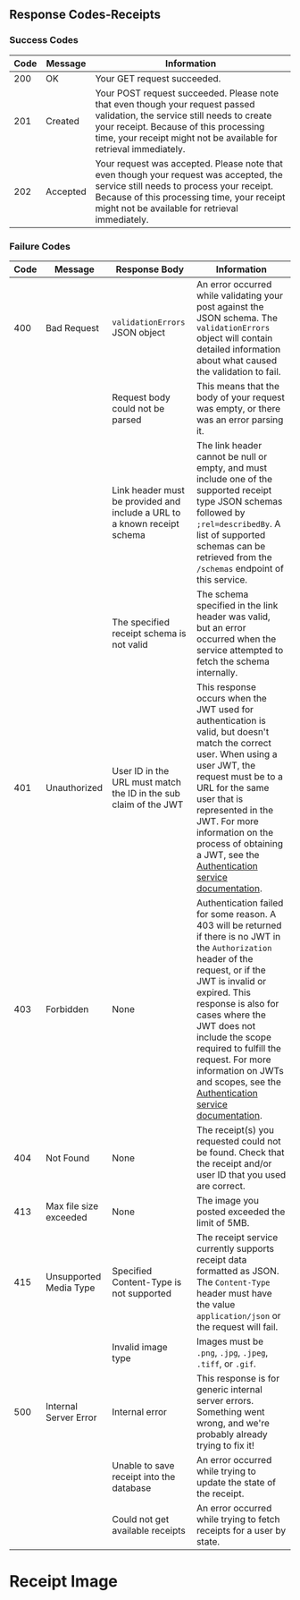
## Response Codes-Receipts

### Success Codes

|Code|Message|Information|
|---|---|---|
|200|OK|Your GET request succeeded.|
|201|Created|Your POST request succeeded. Please note that even though your request passed validation, the service still needs to create your receipt. Because of this processing time, your receipt might not be available for retrieval immediately.|
|202|Accepted|Your request was accepted. Please note that even though your request was accepted, the service still needs to process your receipt. Because of this processing time, your receipt might not be available for retrieval immediately.|

### Failure Codes

|Code|Message|Response Body|Information|
|---|---|---|---|
|400|Bad Request|`validationErrors` JSON object|An error occurred while validating your post against the JSON schema. The `validationErrors` object will contain detailed information about what caused the validation to fail.|
|||Request body could not be parsed| This means that the body of your request was empty, or there was an error parsing it.|
|||Link header must be provided and include a URL to a known receipt schema|The link header cannot be null or empty, and must include one of the supported receipt type JSON schemas followed by `;rel=describedBy`. A list of supported schemas can be retrieved from the `/schemas` endpoint of this service.|
|||The specified receipt schema is not valid|The schema specified in the link header was valid, but an error occurred when the service attempted to fetch the schema internally.|
|401|Unauthorized|User ID in the URL must match the ID in the sub claim of the JWT|This response occurs when the JWT used for authentication is valid, but doesn't match the correct user. When using a user JWT, the request must be to a URL for the same user that is represented in the JWT. For more information on the process of obtaining a JWT, see the [Authentication service documentation](#authentication).|
|403|Forbidden|None|Authentication failed for some reason. A 403 will be returned if there is no JWT in the `Authorization` header of the request, or if the JWT is invalid or expired. This response is also for cases where the JWT does not include the scope required to fulfill the request. For more information on JWTs and scopes, see the [Authentication service documentation](/api-reference/authentication/apidoc.html).|
|404|Not Found|None|The receipt(s) you requested could not be found. Check that the receipt and/or user ID that you used are correct.|
|413|Max file size exceeded|None|The image you posted exceeded the limit of 5MB.|
|415|Unsupported Media Type|Specified Content-Type is not supported|The receipt service currently supports receipt data formatted as JSON. The `Content-Type` header must have the value `application/json` or the request will fail.|
|||Invalid image type| Images must be `.png`, `.jpg`, `.jpeg`, `.tiff`, or `.gif`. |
|500|Internal Server Error|Internal error|This response is for generic internal server errors. Something went wrong, and we're probably already trying to fix it!|
|||Unable to save receipt into the database|An error occurred while trying to update the state of the receipt.|
|||Could not get available receipts|An error occurred while trying to fetch receipts for a user by state.|

# Receipt Image
